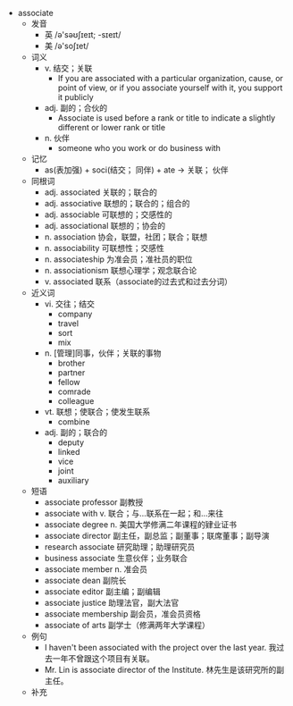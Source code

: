 - associate
  - 发音
    - 英 /ə'səʊʃɪeɪt; -sɪeɪt/
    - 美 /ə'soʃɪet/
  - 词义
    - v. 结交；关联
      - If you are associated with a particular organization, cause, or point of view, or if you associate yourself with it, you support it publicly
    - adj. 副的；合伙的
      - Associate is used before a rank or title to indicate a slightly different or lower rank or title
    - n. 伙伴
      - someone who you work or do business with
  - 记忆
    - as(表加强) + soci(结交； 同伴) + ate → 关联； 伙伴
  - 同根词
    - adj. associated 关联的；联合的
    - adj. associative 联想的；联合的；组合的
    - adj. associable 可联想的；交感性的
    - adj. associational 联想的；协会的
    - n. association 协会，联盟，社团；联合；联想
    - n. associability 可联想性；交感性
    - n. associateship 为准会员；准社员的职位
    - n. associationism 联想心理学；观念联合论
    - v. associated 联系（associate的过去式和过去分词）
  - 近义词
    - vi. 交往；结交
      - company
      - travel
      - sort
      - mix
    - n. [管理]同事，伙伴；关联的事物
      - brother
      - partner
      - fellow
      - comrade
      - colleague
    - vt. 联想；使联合；使发生联系
      - combine
    - adj. 副的；联合的
      - deputy
      - linked
      - vice
      - joint
      - auxiliary
  - 短语
    - associate professor 副教授
    - associate with v. 联合；与…联系在一起；和…来往
    - associate degree n. 美国大学修满二年课程的肄业证书
    - associate director 副主任，副总监；副董事；联席董事；副导演
    - research associate 研究助理；助理研究员
    - business associate 生意伙伴；业务联合
    - associate member n. 准会员
    - associate dean 副院长
    - associate editor 副主编；副编辑
    - associate justice 助理法官，副大法官
    - associate membership 副会员，准会员资格
    - associate of arts 副学士（修满两年大学课程）
  - 例句
    - I haven't been associated with the project over the last year. 我过去一年不曾跟这个项目有关联。
    - Mr. Lin is associate director of the Institute. 林先生是该研究所的副主任。
  - 补充